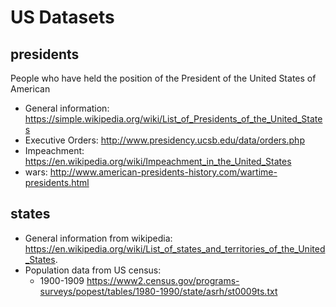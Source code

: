 # US Datasets

## presidents

People who have held the position of the President of the United States of American

* General information: https://simple.wikipedia.org/wiki/List_of_Presidents_of_the_United_States
* Executive Orders: http://www.presidency.ucsb.edu/data/orders.php
* Impeachment: https://en.wikipedia.org/wiki/Impeachment_in_the_United_States
* wars: http://www.american-presidents-history.com/wartime-presidents.html

## states

* General information from wikipedia: https://en.wikipedia.org/wiki/List_of_states_and_territories_of_the_United_States.
* Population data from US census:
  * 1900-1909 https://www2.census.gov/programs-surveys/popest/tables/1980-1990/state/asrh/st0009ts.txt
